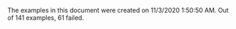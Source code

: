 
The examples in this document were created on 11/3/2020 1:50:50 AM. 
Out of 141 examples,
61 failed.

